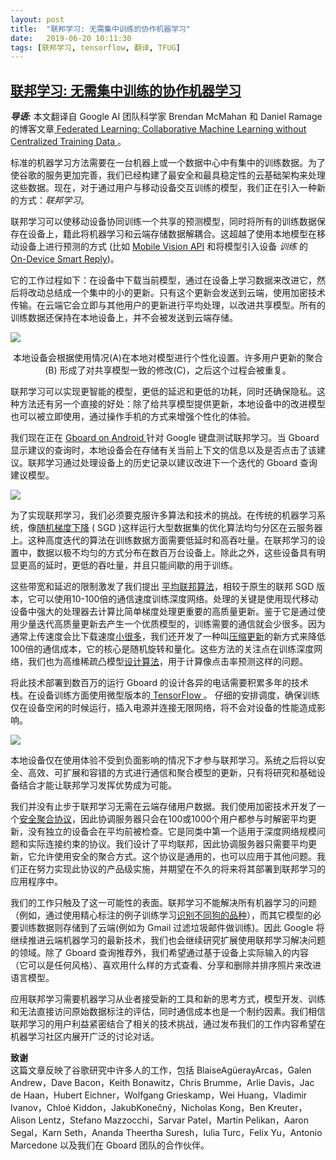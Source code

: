```yaml
---
layout: post
title:  "联邦学习: 无需集中训练的协作机器学习"
date:   2019-06-20 10:11:30
tags: [联邦学习, tensorflow, 翻译, TFUG]
---
```


[联邦学习: 无需集中训练的协作机器学习](http://ai.googleblog.com/2017/04/federated-learning-collaborative.html "联邦学习: 没有集中训练的协作机器学习")
------------------------------------------------------------------------------------------------------------------------------------------------------------------------------------------------------------------------------------------------------

***导语:***
本文翻译自 Google AI 团队科学家 Brendan McMahan 和 Daniel Ramage 的博客文章[ Federated Learning: Collaborative Machine Learning without Centralized Training Data ](https://ai.googleblog.com/2017/04/federated-learning-collaborative.html)。
  
标准的机器学习方法需要在一台机器上或一个数据中心中有集中的训练数据。为了使谷歌的服务更加完善，我们已经构建了最安全和最具稳定性的云基础架构来处理这些数据。现在，对于通过用户与移动设备交互训练的模型，我们正在引入一种新的方式：_联邦学习_。
  
联邦学习可以使移动设备协同训练一个共享的预测模型，同时将所有的训练数据保存在设备上，籍此将机器学习和云端存储数据解耦合。这超越了使用本地模型在移动设备上进行预测的方式 (比如 [Mobile Vision API](https://developers.google.com/vision/) 和将模型引入设备 _训练_ 的 [On-Device Smart Reply](https://research.googleblog.com/2017/02/on-device-machine-intelligence.html))。 
  
它的工作过程如下：在设备中下载当前模型，通过在设备上学习数据来改进它，然后将改动总结成一个集中的小的更新。只有这个更新会发送到云端，使用加密技术传输。在云端它会立即与其他用户的更新进行平均处理，以改进共享模型。所有的训练数据还保持在本地设备上，并不会被发送到云端存储。

[![](https://1.bp.blogspot.com/-K65Ed68KGXk/WOa9jaRWC6I/AAAAAAAABsM/gglycD_anuQSp-i67fxER1FOlVTulvV2gCLcB/s640/FederatedLearning_FinalFiles_Flow%2BChart1.png)](https://1.bp.blogspot.com/-K65Ed68KGXk/WOa9jaRWC6I/AAAAAAAABsM/gglycD_anuQSp-i67fxER1FOlVTulvV2gCLcB/s1600/FederatedLearning_FinalFiles_Flow%2BChart1.png)

<center>本地设备会根据使用情况(A)在本地对模型进行个性化设置。许多用户更新的聚合 (B) 形成了对共享模型一致的修改(C)，之后这个过程会被重复。</center>

联邦学习可以实现更智能的模型，更低的延迟和更低的功耗，同时还确保隐私。这种方法还有另一个直接的好处：除了给共享模型提供更新，本地设备中的改进模型也可以被立即使用，通过操作手机的方式来增强个性化的体验。
  
我们现在正在 [Gboard on Android ](https://blog.google/products/search/gboard-now-on-android/)针对 Google 键盘测试联邦学习。当 Gboard 显示建议的查询时，本地设备会在存储有关当前上下文的信息以及是否点击了该建议。联邦学习通过处理设备上的历史记录以建议改进下一个迭代的 Gboard 查询建议模型。

[![](https://1.bp.blogspot.com/-W-husQJfa7s/WObDco6Ql0I/AAAAAAAABso/ERk3Q3mM2xILzEgMa0RMi5UJED7VDLYCACLcB/s640/2017-04-06.gif)](https://1.bp.blogspot.com/-W-husQJfa7s/WObDco6Ql0I/AAAAAAAABso/ERk3Q3mM2xILzEgMa0RMi5UJED7VDLYCACLcB/s1600/2017-04-06.gif)

为了实现联邦学习，我们必须要克服许多算法和技术的挑战。在传统的机器学习系统，像[随机梯度下降](https://en.wikipedia.org/wiki/Stochastic_gradient_descent) ( SGD )这样运行大型数据集的优化算法均匀分区在云服务器上。这种高度迭代的算法在训练数据方面需要低延时和高吞吐量。在联邦学习的设置中，数据以极不均匀的方式分布在数百万台设备上。除此之外，这些设备具有明显更高的延时，更低的吞吐量，并且只能间歇的用于训练。
  
这些带宽和延迟的限制激发了我们提出 [平均联邦算法](https://arxiv.org/abs/1602.05629)，相较于原生的联邦 SGD 版本，它可以使用10-100倍的通信速度训练深度网络。处理的关键是使用现代移动设备中强大的处理器去计算比简单梯度处理更重要的高质量更新。鉴于它是通过使用少量迭代高质量更新去产生一个优质模型的，训练需要的通信就会少很多。因为通常上传速度会比下载速度[小很多](http://www.speedtest.net/reports/united-states/)，我们还开发了一种叫[压缩更新](https://arxiv.org/abs/1610.05492)的新方式来降低100倍的通信成本，它的核心是随机旋转和量化。这些方法的关注点在训练深度网络，我们也为高维稀疏凸模型[设计算法](https://arxiv.org/abs/1610.02527)，用于计算像点击率预测这样的问题。

将此技术部署到数百万的运行 Gboard 的设计各异的电话需要积累多年的技术栈。在设备训练方面使用微型版本的[ TensorFlow ](https://www.tensorflow.org/)。
仔细的安排调度，确保训练仅在设备空闲的时候运行，插入电源并连接无限网络，将不会对设备的性能造成影响。

[![](https://3.bp.blogspot.com/-sb40Lg5MchE/WOa92rSrXVI/AAAAAAAABsU/edvH01nn2SMCnJle8mLnHT_hCa-xXrnsACLcB/s640/02_Personalization%2Bsleeping.png)](https://3.bp.blogspot.com/-sb40Lg5MchE/WOa92rSrXVI/AAAAAAAABsU/edvH01nn2SMCnJle8mLnHT_hCa-xXrnsACLcB/s1600/02_Personalization%2Bsleeping.png)

本地设备仅在使用体验不受到负面影响的情况下才参与联邦学习。系统之后将以安全、高效、可扩展和容错的方式进行通信和聚合模型的更新，只有将研究和基础设备结合才能让联邦学习发挥优势成为可能。

我们并没有止步于联邦学习无需在云端存储用户数据。我们使用加密技术开发了一个[安全聚合协议](http://eprint.iacr.org/2017/281)，因此协调服务器只会在100或1000个用户都参与时解密平均更新，没有独立的设备会在平均前被检查。它是同类中第一个适用于深度网络规模问题和实际连接约束的协议。我们设计了平均联邦，因此协调服务器只需要平均更新，它允许使用安全的聚合方式。这个协议是通用的，也可以应用于其他问题。我们正在努力实现此协议的产品级实施，并期望在不久的将来将其部署到联邦学习的应用程序中。
  
我们的工作只触及了这一可能性的表面。联邦学习不能解决所有机器学习的问题（例如，通过使用精心标注的例子训练学习[识别不同狗的品种](https://research.googleblog.com/2016/08/improving-inception-and-image.html)），而其它模型的必要训练数据则存储到了云端(例如为 Gmail 过滤垃圾邮件做训练)。因此 Google 将继续推进云端机器学习的最新技术，我们也会继续研究扩展使用联邦学习解决问题的领域。除了 Gboard 查询推荐外，我们希望通过基于设备上实际输入的内容（它可以是任何风格）、喜欢用什么样的方式查看、分享和删除并排序照片来改进语言模型。
  

应用联邦学习需要机器学习从业者接受新的工具和新的思考方式，模型开发、训练和无法直接访问原始数据标注的评估，同时通信成本也是一个制约因素。我们相信联邦学习的用户利益紧密结合了相关的技术挑战，通过发布我们的工作内容希望在机器学习社区内展开广泛的讨论对话。
  
**致谢** <br>
这篇文章反映了谷歌研究中许多人的工作，包括 BlaiseAgüerayArcas，Galen Andrew，Dave Bacon，Keith Bonawitz，Chris Brumme，Arlie Davis，Jac de Haan，Hubert Eichner，Wolfgang Grieskamp，Wei Huang，Vladimir Ivanov，Chloé Kiddon，JakubKonečný，Nicholas Kong，Ben Kreuter，Alison Lentz，Stefano Mazzocchi，Sarvar Patel，Martin Pelikan，Aaron Segal，Karn Seth，Ananda Theertha Suresh，Iulia Turc，Felix Yu，Antonio Marcedone 以及我们在 Gboard 团队的合作伙伴。
